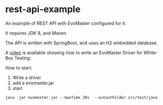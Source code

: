# rest-api-example
An example of REST API with EvoMaster configured for it.

It requires JDK 8, and Maven.

The API is written with SpringBoot, and uses an H2 embedded database.


A [video](https://youtu.be/ORxZoYw7LnM) 
is available showing how to write an EvoMaster Driver for White-Box Testing. 

How to start:
1. Write a driver
2. add a evomaster.jar
3. start
```declarative
java -jar evomaster.jar --maxTime 20s  --outoutFolder src/test/java 
```